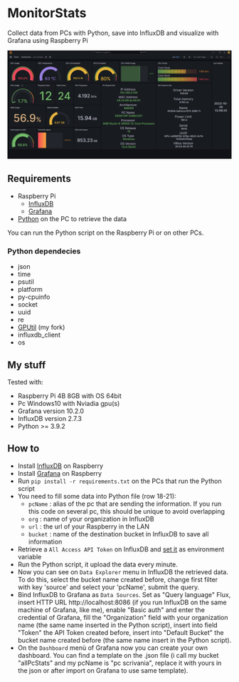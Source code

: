 # MonitorStats
Collect data from PCs with Python, save into InfluxDB and visualize with Grafana using Raspberry Pi

![dashboard example](oneGpu.png)

## Requirements
- Raspberry Pi
  * [InfluxDB](https://www.influxdata.com/)
  * [Grafana](https://grafana.com/)
- [Python](https://www.python.org/) on the PC to retrieve the data

You can run the Python script on the Raspberry Pi or on other PCs.

### Python dependecies
- json
- time
- psutil
- platform
- py-cpuinfo
- socket
- uuid
- re
- [GPUtil](https://github.com/brottobhmg/gputil.git) (my fork)
- influxdb_client
- os


## My stuff
Tested with:
- Raspberry Pi 4B 8GB with OS 64bit
- Pc Windows10 with Nviadia gpu(s)
- Grafana version 10.2.0
- InfluxDB version 2.7.3
- Python >= 3.9.2


## How to
- Install [InfluxDB](https://randomnerdtutorials.com/install-influxdb-2-raspberry-pi/) on Raspberry
- Install [Grafana](https://grafana.com/tutorials/install-grafana-on-raspberry-pi/) on Raspberry
- Run `pip install -r requirements.txt` on the PCs that run the Python script
- You need to fill some data into Python file (row 18-21):
  * `pcName` : alias of the pc that are sending the information. If you run this code on several pc, this should be unique to avoid overlapping
  * `org` : name of your organization in InfluxDB
  * `url` : the url of your Raspberry in the LAN
  * `bucket` : name of the destination bucket in InfluxDB to save all information 
- Retrieve a `All Access API Token` on InfluxDB and [set it](https://www.twilio.com/blog/how-to-set-environment-variables-html) as environment variable
- Run the Python script, it upload the data every minute.
- Now you can see on `Data Explorer` menu in InfluxDB the retrieved data. To do this, select the bucket name created before, change first filter with key 'source' and select your 'pcName', submit the query.
- Bind InfluxDB to Grafana as `Data Sources`. Set as "Query language" Flux, insert HTTP URL http://localhost:8086 (if you run InfluxDB on the same machine of Grafana, like me), enable "Basic auth" and enter the credential of Grafana, fill the "Organization" field with your organization name (the same name inserted in the Python script), insert into field "Token" the API Token created before, insert into "Default Bucket" the bucket name created before (the same name insert in the Python script).
- On the `Dashboard` menù of Grafana now you can create your own dashboard. You can find a template on the .json file (i call my bucket "allPcStats" and my pcName is "pc scrivania", replace it with yours in the json or after import on Grafana to use same template).













